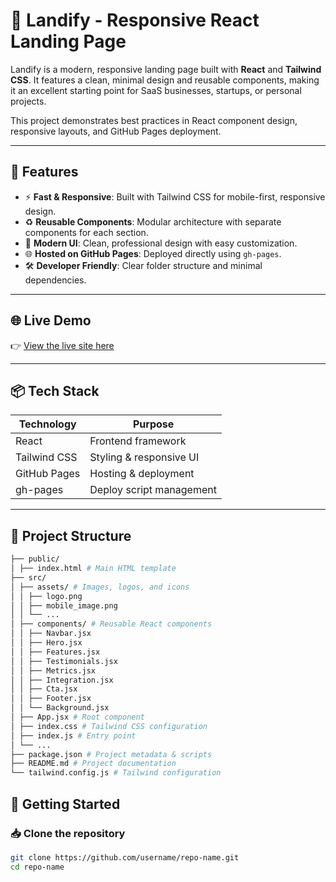 # 🚀 Landify - Responsive React Landing Page

Landify is a modern, responsive landing page built with **React** and **Tailwind CSS**. It features a clean, minimal design and reusable components, making it an excellent starting point for SaaS businesses, startups, or personal projects.  

This project demonstrates best practices in React component design, responsive layouts, and GitHub Pages deployment.

---

## 🌟 Features

- ⚡ **Fast & Responsive**: Built with Tailwind CSS for mobile-first, responsive design.
- ♻️ **Reusable Components**: Modular architecture with separate components for each section.
- 🎨 **Modern UI**: Clean, professional design with easy customization.
- 🌐 **Hosted on GitHub Pages**: Deployed directly using `gh-pages`.
- 🛠️ **Developer Friendly**: Clear folder structure and minimal dependencies.

---

## 🌐 Live Demo

👉 [View the live site here](https://belfinbaby555.github.io/Illford_Digital_Landify/)  

---

## 📦 Tech Stack

| Technology       | Purpose                  |
|------------------|--------------------------|
| React            | Frontend framework       |
| Tailwind CSS     | Styling & responsive UI  |
| GitHub Pages     | Hosting & deployment     |
| gh-pages         | Deploy script management |

---

## 📁 Project Structure
```bash
├── public/
│ ├── index.html # Main HTML template
├── src/
│ ├── assets/ # Images, logos, and icons
│ │ ├── logo.png
│ │ ├── mobile_image.png
│ │ └── ...
│ ├── components/ # Reusable React components
│ │ ├── Navbar.jsx
│ │ ├── Hero.jsx
│ │ ├── Features.jsx
│ │ ├── Testimonials.jsx
│ │ ├── Metrics.jsx
│ │ ├── Integration.jsx
│ │ ├── Cta.jsx
│ │ ├── Footer.jsx
│ │ └── Background.jsx
│ ├── App.jsx # Root component
│ ├── index.css # Tailwind CSS configuration
│ ├── index.js # Entry point
│ └── ...
├── package.json # Project metadata & scripts
├── README.md # Project documentation
└── tailwind.config.js # Tailwind configuration
```

## 🚀 Getting Started

### 📥 Clone the repository
```bash
git clone https://github.com/username/repo-name.git
cd repo-name
